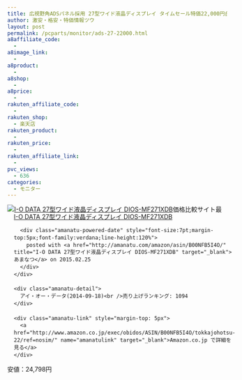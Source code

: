 ```yaml
---
title: 広視野角ADSパネル採用 27型ワイド液晶ディスプレイ タイムセール特価22,000円台！送料無料！
author: 激安・格安・特価情報ツウ
layout: post
permalink: /pcparts/monitor/ads-27-22000.html
a8affiliate_code:
  - 
a8image_link:
  - 
a8product:
  - 
a8shop:
  - 
a8price:
  - 
rakuten_affiliate_code:
  - 
rakuten_shop:
  - 楽天店
rakuten_product:
  - 
rakuten_price:
  - 
rakuten_affiliate_link:
  - 
pvc_views:
  - 636
categories:
  - モニター
---
```

<div class="amanatu-box" style="margin-bottom:0px;">
  <div class="amanatu-image" style="float:left;">
    <a href="http://www.amazon.co.jp/exec/obidos/ASIN/B00NFB5I4O/tokkajohotsu-22/ref=nosim/" name="amanatulink" target="_blank"><img src="http://i1.wp.com/ecx.images-amazon.com/images/I/51YQ6mpYESL._SL160_.jpg?w=546" alt="I-O DATA 27型ワイド液晶ディスプレイ DIOS-MF271XDB" style="border: none;" data-recalc-dims="1" /></a>
  </div>
  
  <div class="amanatu-info" style="float:left;margin-left:15px;line-height:120%">
    <div class="amanatu-name" style="margin-bottom:10px;line-height:120%">
      <a href="http://www.amazon.co.jp/exec/obidos/ASIN/B00NFB5I4O/tokkajohotsu-22/ref=nosim/" name="amanatulink" target="_blank">I-O DATA 27型ワイド液晶ディスプレイ DIOS-MF271XDB</a> 
      
      <div class="amanatu-powered-date" style="font-size:7pt;margin-top:5px;font-family:verdana;line-height:120%">
        posted with <a href="http://amanatu.com/amazon/asin/B00NFB5I4O/" title="I-O DATA 27型ワイド液晶ディスプレイ DIOS-MF271XDB" target="_blank">あまなつ</a> on 2015.02.25
      </div>
    </div>
    
    <div class="amanatu-detail">
      アイ・オー・データ(2014-09-18)<br />売り上げランキング: 1094
    </div>
    
    <div class="amanatu-link" style="margin-top: 5px">
      <a href="http://www.amazon.co.jp/exec/obidos/ASIN/B00NFB5I4O/tokkajohotsu-22/ref=nosim/" name="amanatulink" target="_blank">Amazon.co.jp で詳細を見る</a>
    </div>
  </div>
  
  <div class="amanatu-footer" style="clear: left">
  </div>
</div>

価格比較サイト最安値：24,798円